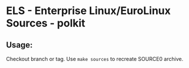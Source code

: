 # ELS - Enterprise Linux/EuroLinux Sources - polkit
 
## Usage:
  Checkout branch or tag. Use `make sources` to recreate  SOURCE0 archive.
